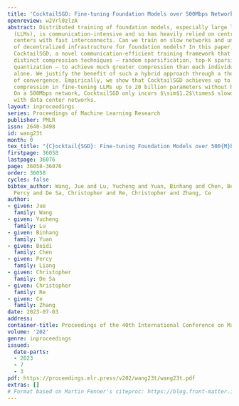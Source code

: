 ```yaml
---
title: 'CocktailSGD: Fine-tuning Foundation Models over 500Mbps Networks'
openreview: w2Vrl0zlzA
abstract: Distributed training of foundation models, especially large language models
  (LLMs), is communication-intensive and so has heavily relied on centralized data
  centers with fast interconnects. Can we train on slow networks and unlock the potential
  of decentralized infrastructure for foundation models? In this paper, we propose
  CocktailSGD, a novel communication-efficient training framework that combines three
  distinct compression techniques – random sparsification, top-K sparsification, and
  quantization – to achieve much greater compression than each individual technique
  alone. We justify the benefit of such a hybrid approach through a theoretical analysis
  of convergence. Empirically, we show that CocktailSGD achieves up to 117$\times$
  compression in fine-tuning LLMs up to 20 billion parameters without hurting convergence.
  On a 500Mbps network, CocktailSGD only incurs $\sim$1.2$\times$ slowdown compared
  with data center networks.
layout: inproceedings
series: Proceedings of Machine Learning Research
publisher: PMLR
issn: 2640-3498
id: wang23t
month: 0
tex_title: "{C}ocktail{SGD}: Fine-tuning Foundation Models over 500{M}bps Networks"
firstpage: 36058
lastpage: 36076
page: 36058-36076
order: 36058
cycles: false
bibtex_author: Wang, Jue and Lu, Yucheng and Yuan, Binhang and Chen, Beidi and Liang,
  Percy and De Sa, Christopher and Re, Christopher and Zhang, Ce
author:
- given: Jue
  family: Wang
- given: Yucheng
  family: Lu
- given: Binhang
  family: Yuan
- given: Beidi
  family: Chen
- given: Percy
  family: Liang
- given: Christopher
  family: De Sa
- given: Christopher
  family: Re
- given: Ce
  family: Zhang
date: 2023-07-03
address: 
container-title: Proceedings of the 40th International Conference on Machine Learning
volume: '202'
genre: inproceedings
issued:
  date-parts:
  - 2023
  - 7
  - 3
pdf: https://proceedings.mlr.press/v202/wang23t/wang23t.pdf
extras: []
# Format based on Martin Fenner's citeproc: https://blog.front-matter.io/posts/citeproc-yaml-for-bibliographies/
---
```

